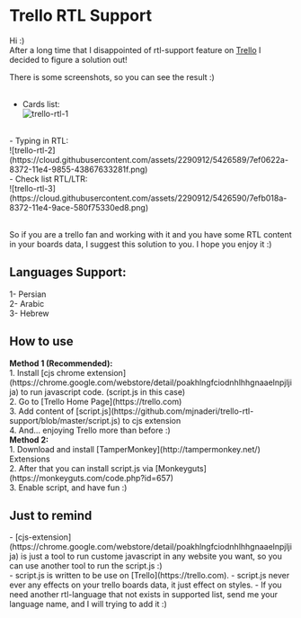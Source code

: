 Trello RTL Support
===============

Hi :) <br>
After a long time that I disappointed of rtl-support feature on [Trello](https://trello.com) I decided to figure a solution out! <br>

There is some screenshots, so you can see the result :) <br><br>

- Cards list: <br>
![trello-rtl-1](https://cloud.githubusercontent.com/assets/2290912/5434811/1678ca1c-846b-11e4-807c-8aad75610000.jpg)
 <br>
- Typing in RTL: <br>
![trello-rtl-2](https://cloud.githubusercontent.com/assets/2290912/5426589/7ef0622a-8372-11e4-9855-43867633281f.png) <br>
- Check list RTL/LTR: <br>
![trello-rtl-3](https://cloud.githubusercontent.com/assets/2290912/5426590/7efb018a-8372-11e4-9ace-580f75330ed8.png) <br><br>

So if you are a trello fan and working with it and you have some RTL content in your boards data, I suggest this solution to you. I hope you enjoy it :)<br>

<h2>Languages Support:</h2>
1- Persian <br>
2- Arabic <br>
3- Hebrew <br>

<h2>How to use</h2>
<b>Method 1 (Recommended):</b> <br>
1. Install [cjs chrome extension](https://chrome.google.com/webstore/detail/poakhlngfciodnhlhhgnaaelnpjljija) to run javascript code. (script.js in this case) <br>
2. Go to [Trello Home Page](https://trello.com) <br>
3. Add content of [script.js](https://github.com/mjnaderi/trello-rtl-support/blob/master/script.js) to cjs extension <br>
4. And... enjoying Trello more than before :) <br>
<b>Method 2:</b> <br>
1. Download and install [TamperMonkey](http://tampermonkey.net/) Extensions <br>
2. After that you can install script.js via [Monkeyguts](https://monkeyguts.com/code.php?id=657) <br>
3. Enable script, and have fun :) <br>

<h2>Just to remind</h2>
- [cjs-extension](https://chrome.google.com/webstore/detail/poakhlngfciodnhlhhgnaaelnpjljija) is just a tool to run custome javascript in any website you want, so you can use another tool to run the script.js :)<br>
- script.js is written to be use on [Trello](https://trello.com).
- script.js never ever any effects on your trello boards data, it just effect on styles.
- If you need another rtl-language that not exists in supported list, send me your language name, and I will trying to add it :)

